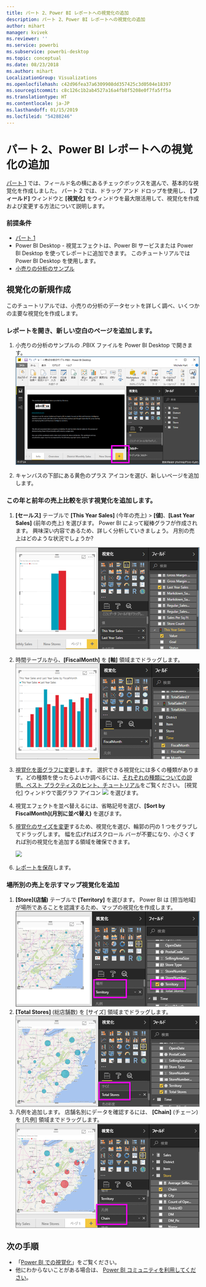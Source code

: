 ```yaml
---
title: パート 2、Power BI レポートへの視覚化の追加
description: パート 2、Power BI レポートへの視覚化の追加
author: mihart
manager: kvivek
ms.reviewer: ''
ms.service: powerbi
ms.subservice: powerbi-desktop
ms.topic: conceptual
ms.date: 08/23/2018
ms.author: mihart
LocalizationGroup: Visualizations
ms.openlocfilehash: c42d96fea37a6309908dd357425c3d0504e18397
ms.sourcegitcommit: c8c126c1b2ab4527a16a4fb8f5208e0f7fa5ff5a
ms.translationtype: HT
ms.contentlocale: ja-JP
ms.lasthandoff: 01/15/2019
ms.locfileid: "54288246"
---
```

# <a name="part-2-add-visualizations-to-a-power-bi-report"></a>パート 2、Power BI レポートへの視覚化の追加
[パート 1](power-bi-report-add-visualizations-ii.md) では、フィールド名の横にあるチェックボックスを選んで、基本的な視覚化を作成しました。  パート 2 では、ドラッグ アンド ドロップを使用し、 **[フィールド]** ウィンドウと **[視覚化]** をウィンドウを最大限活用して、視覚化を作成および変更する方法について説明します。

### <a name="prerequisites"></a>前提条件
- [パート 1](power-bi-report-add-visualizations-ii.md)
- Power BI Desktop - 視覚エフェクトは、Power BI サービスまたは Power BI Desktop を使ってレポートに追加できます。 このチュートリアルでは Power BI Desktop を使用します。 
- [小売りの分析のサンプル](http://download.microsoft.com/download/9/6/D/96DDC2FF-2568-491D-AAFA-AFDD6F763AE3/Retail%20Analysis%20Sample%20PBIX.pbix)

## <a name="create-a-new-visualization"></a>視覚化の新規作成
このチュートリアルでは、小売りの分析のデータセットを詳しく調べ、いくつかの主要な視覚化を作成します。

### <a name="open-a-report-and-add-a-new-blank-page"></a>レポートを開き、新しい空白のページを追加します。
1. 小売りの分析のサンプルの .PBIX ファイルを Power BI Desktop で開きます。 
   ![](media/power-bi-report-add-visualizations-ii/power-bi-open-desktop.png)   

2. キャンバスの下部にある黄色のプラス アイコンを選び、新しいページを追加します。

### <a name="add-a-visualization-that-looks-at-this-years-sales-compared-to-last-year"></a>この年と前年の売上比較を示す視覚化を追加します。
1. **[セールス]** テーブルで **[This Year Sales]** (今年の売上) > **[値]**、**[Last Year Sales]** (前年の売上) を選びます。 Power BI によって縦棒グラフが作成されます。  興味深い内容であるため、詳しく分析していきましょう。 月別の売上はどのような状況でしょうか?  
   
   ![](media/power-bi-report-add-visualizations-ii/power-bi-barchart.png)
2. 時間テーブルから、**[FiscalMonth]** を **[軸]** 領域までドラッグします。  
   ![](media/power-bi-report-add-visualizations-ii/power-bi-month.png)
3. [視覚化を面グラフに変更](power-bi-report-change-visualization-type.md)します。  選択できる視覚化には多くの種類があります。どの種類を使ったらよいか調べるには、[それぞれの種類についての説明、ベスト プラクティスのヒント、チュートリアル](power-bi-visualization-types-for-reports-and-q-and-a.md)をご覧ください。 [視覚化] ウィンドウで面グラフ アイコン ![](media/power-bi-report-add-visualizations-ii/power-bi-areachart.png) を選びます。
4. 視覚エフェクトを並べ替えるには、省略記号を選び、**[Sort by FiscalMonth]\(月別に並べ替え\)** を選びます。
5. [視覚化のサイズを変更](power-bi-visualization-move-and-resize.md)するため、視覚化を選び、輪郭の円の 1 つをグラブしてドラッグします。 幅を広げればスクロール バーが不要になり、小さくすれば別の視覚化を追加する領域を確保できます。
   
   ![](media/power-bi-report-add-visualizations-ii/pbi_part2_7b.png)
6. [レポートを保存](../service-report-save.md)します。

### <a name="add-a-map-visualization-that-looks-at-sales-by-location"></a>場所別の売上を示すマップ視覚化を追加
1. **[Store]\(店舗\)** テーブルで **[Territory]** を選びます。 Power BI は [担当地域] が場所であることを認識するため、マップの視覚化を作成します。  
   ![](media/power-bi-report-add-visualizations-ii/power-bi-map.png)
2. **[Total Stores]** (総店舗数) を [サイズ] 領域までドラッグします。  
   ![](media/power-bi-report-add-visualizations-ii/power-bi-map2.png)
3. 凡例を追加します。  店舗名別にデータを確認するには、 **[Chain]** (チェーン) を [凡例] 領域までドラッグします。  
   ![](media/power-bi-report-add-visualizations-ii/power-bi-legend.png)

## <a name="next-steps"></a>次の手順
* 「[Power BI での視覚化](power-bi-report-visualizations.md)」をご覧ください。  
* 他にわからないことがある場合は、 [Power BI コミュニティを利用してください](http://community.powerbi.com/)。

